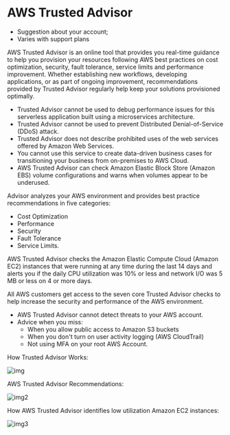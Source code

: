 # AWS Trusted Advisor

- Suggestion about your account;
- Varies with support plans

AWS Trusted Advisor is an online tool that provides you real-time guidance to help you provision your resources following AWS best practices on cost optimization, security, fault tolerance, service limits and performance improvement. Whether establishing new workflows, developing applications, or as part of ongoing improvement, recommendations provided by Trusted Advisor regularly help keep your solutions provisioned optimally.

- Trusted Advisor cannot be used to debug performance issues for this serverless application built using a microservices architecture.
- Trusted Advisor cannot be used to prevent Distributed Denial-of-Service (DDoS) attack.
- Trusted Advisor does not describe prohibited uses of the web services offered by Amazon Web Services.
- You cannot use this service to create data-driven business cases for transitioning your business from on-premises to AWS Cloud.
- AWS Trusted Advisor can check Amazon Elastic Block Store (Amazon EBS) volume configurations and warns when volumes appear to be underused.

Advisor analyzes your AWS environment and provides best practice recommendations in five categories:

- Cost Optimization
- Performance
- Security
- Fault Tolerance
- Service Limits.

AWS Trusted Advisor checks the Amazon Elastic Compute Cloud (Amazon EC2) instances that were running at any time during the last 14 days and alerts you if the daily CPU utilization was 10% or less and network I/O was 5 MB or less on 4 or more days.

All AWS customers get access to the seven core Trusted Advisor checks to help increase the security and performance of the AWS environment.

- AWS Trusted Advisor cannot detect threats to your AWS account.
- Advice when you miss:
  - When you allow public access to Amazon S3 buckets
  - When you don't turn on user activity logging (AWS CloudTrail)
  - Not using MFA on your root AWS Account.

How Trusted Advisor Works:

![img](https://d1.awsstatic.com/product-marketing/AWS%20Support/AWS-trusted-advisor.5b9909d5f29f680eeb12ccff536e8d88d8701304.png)

AWS Trusted Advisor Recommendations:

![img2](https://assets-pt.media.datacumulus.com/aws-clf-pt/assets/pt2-q3-i1.jpg)

How AWS Trusted Advisor identifies low utilization Amazon EC2 instances:

![img3](https://assets-pt.media.datacumulus.com/aws-clf-pt/assets/pt3-q28-i1.jpg)
